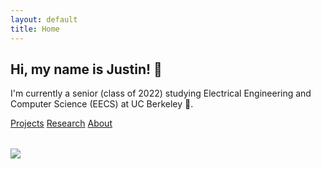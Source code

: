 ```yaml
---
layout: default
title: Home
---
```


<div class="container pl-0 py-5">
  <div class="row">
    <div class="col-sm-9">
      <div class="pr-5">
          <h2>Hi, my name is Justin! 👋</h2>
          <p>
          I'm currently a senior (class of 2022) studying Electrical Engineering and
          Computer Science (EECS) at UC Berkeley 🐻.
          </p>
      </div>
      <div class="mt-5">
        <!-- <a href="{{site.baseurl}}/public/documents/resumes/resume.pdf" class="button-blue" style="margin-right: 0.5rem">Résumé</a> -->
        <a href="{{site.baseurl}}/projects" class="button-blue mr-2">Projects</a>
        <a href="{{site.baseurl}}/research" class="button-blue mr-2">Research</a>
        <a href="{{site.baseurl}}/about" class="button-blue mr-2">About</a>
      </div>
    </div>
    <div class="col-sm-3">
    <img src="{{site.baseurl}}/public/assets/headshot_v2.jpg" class="shadow" style="margin: 2rem 0; max-width: 250px;" />
    </div>
  </div>
</div>

<!-- <div class="message">Site under construction... stay tuned!</div> -->

